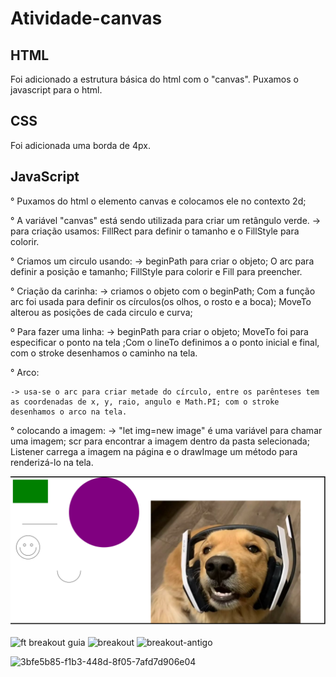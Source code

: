 # Atividade-canvas

## HTML
Foi adicionado a estrutura básica do html com o "canvas".
Puxamos o javascript para o html.

## CSS
Foi adicionada uma borda de 4px.

## JavaScript
° Puxamos do html o elemento canvas e colocamos ele no contexto 2d;

° A variável "canvas" está sendo utilizada para criar um retângulo verde.
    -> para criação usamos: FillRect para definir o tamanho e o FillStyle para colorir.
    
° Criamos um circulo usando:
    -> beginPath para criar o objeto; O arc para definir a posição e tamanho; FillStyle para colorir e Fill para preencher.
    
° Criação da carinha: 
    -> criamos o objeto com o beginPath; Com a função arc foi usada para definir os círculos(os olhos, o rosto e a boca); MoveTo alterou as posições de cada circulo e curva;

º Para fazer uma linha: 
    -> beginPath para criar o objeto; MoveTo foi para especificar o ponto na tela ;Com o lineTo definimos a o ponto inicial e final, com o stroke desenhamos o caminho na tela.

° Arco:

    -> usa-se o arc para criar metade do círculo, entre os parênteses tem as coordenadas de x, y, raio, angulo e Math.PI; com o stroke desenhamos o arco na tela.

° colocando a imagem: 
    -> "let img=new image" é uma variável para chamar uma imagem; scr para encontrar a imagem dentro da pasta selecionada; Listener carrega a imagem na página e o drawImage um método para renderizá-lo na tela.
    
   
   <img src="img/image.png"/>
    
![ft breakout guia](https://github.com/GabrielFaria-cyber/Atividade-canvas/assets/127872183/e4e2a5f5-7536-459e-8850-cd9915a90e49)
![breakout](https://github.com/GabrielFaria-cyber/Atividade-canvas/assets/127872183/93503e68-1476-442c-92ce-346abe2cf728)
![breakout-antigo](https://github.com/GabrielFaria-cyber/Atividade-canvas/assets/127872183/a4b9ce84-6ea8-4cec-bf1a-655b2e1411aa)

![3bfe5b85-f1b3-448d-8f05-7afd7d906e04](https://github.com/user-attachments/assets/76601497-79ca-470a-b24f-7ce9930c7e47)

